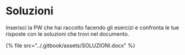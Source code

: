 # Soluzioni

Inserisci la PW che hai raccolto facendo gli esercizi e confronta le tue risposte con le soluzioni che trovi nel documento.&#x20;

{% file src="../.gitbook/assets/SOLUZIONI.docx" %}
